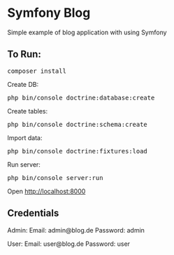# Symfony Blog
Simple example of blog application with using Symfony

<h2>To Run:</h2>
<pre>composer install</pre>
Create DB:
<pre>php bin/console doctrine:database:create</pre>
Create tables:
<pre>php bin/console doctrine:schema:create</pre>
Import data:
<pre>php bin/console doctrine:fixtures:load</pre>
Run server:
<pre>php bin/console server:run</pre>
<p>Open <a href="http://localhost:8000" target="_blank">http://localhost:8000</a></p>

<h2>Credentials</h2>
<p>Admin:
Email: admin@blog.de
Password: admin
</p>
<p>User:
Email: user@blog.de
Password: user
</p>
